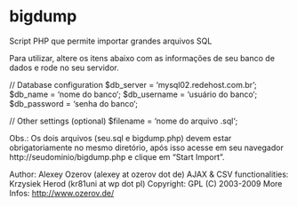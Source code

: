 # bigdump
Script PHP que permite importar grandes arquivos SQL


Para utilizar, altere os itens abaixo com as informações de seu banco de dados e rode no seu servidor.

// Database configuration
$db_server = ‘mysql02.redehost.com.br’;
$db_name = ‘nome do banco‘;
$db_username = ‘usuário do banco‘;
$db_password = ‘senha do banco‘;

// Other settings (optional)
$filename = ‘nome do arquivo .sql‘;

Obs.: Os dois arquivos (seu.sql e bigdump.php) devem estar obrigatoriamente no mesmo diretório, após isso acesse em seu navegador http://seudominio/bigdump.php e clique em “Start Import”.


Author:       Alexey Ozerov (alexey at ozerov dot de) 
AJAX & CSV functionalities: Krzysiek Herod (kr81uni at wp dot pl) 
Copyright:    GPL (C) 2003-2009
More Infos:   http://www.ozerov.de/

